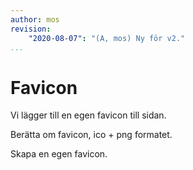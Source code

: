 ```yaml
---
author: mos
revision:
    "2020-08-07": "(A, mos) Ny för v2."
...
```

Favicon
==================================

Vi lägger till en egen favicon till sidan.

<!--more-->

Berätta om favicon, ico + png formatet.

Skapa en egen favicon.
